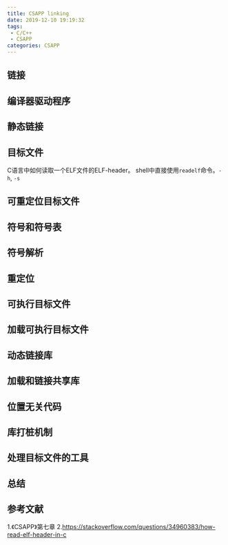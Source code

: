 ```yaml
---
title: CSAPP linking
date: 2019-12-10 19:19:32
tags:
 - C/C++
 - CSAPP
categories: CSAPP
---
```


## 链接

## 编译器驱动程序

## 静态链接

## 目标文件
C语言中如何读取一个ELF文件的ELF-header。
shell中直接使用`readelf`命令。`-h`, `-s`

## 可重定位目标文件

## 符号和符号表

## 符号解析

## 重定位

## 可执行目标文件

## 加载可执行目标文件

## 动态链接库

## 加载和链接共享库

## 位置无关代码

## 库打桩机制

## 处理目标文件的工具

## 总结

## 参考文献
1.《CSAPP》第七章
2.https://stackoverflow.com/questions/34960383/how-read-elf-header-in-c
